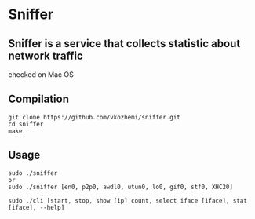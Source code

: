 # Sniffer
## Sniffer is a service that collects statistic about network traffic
checked on Mac OS

## Compilation

	git clone https://github.com/vkozhemi/sniffer.git
	cd sniffer
	make

## Usage

	sudo ./sniffer
	or
	sudo ./sniffer [en0, p2p0, awdl0, utun0, lo0, gif0, stf0, XHC20]

	sudo ./cli [start, stop, show [ip] count, select iface [iface], stat​ ​[iface]​, --help]
